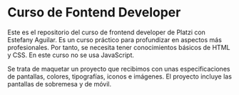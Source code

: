 # Curso de Fontend Developer

Este es el repositorio del curso de frontend developer de Platzi con Estefany Aguilar. Es un curso práctico para profundizar en aspectos más profesionales. Por tanto, se necesita tener conocimientos básicos de HTML y CSS. En este curso no se usa JavaScript.

Se trata de maquetar un proyecto que recibimos con unas especificaciones de pantallas, colores, tipografías, iconos e imágenes. El proyecto incluye las pantallas de sobremesa y de móvil.
